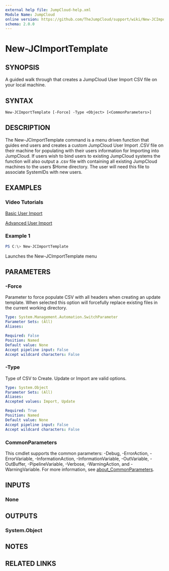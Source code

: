 ```yaml
---
external help file: JumpCloud-help.xml
Module Name: JumpCloud
online version: https://github.com/TheJumpCloud/support/wiki/New-JCImportTemplate
schema: 2.0.0
---
```


# New-JCImportTemplate

## SYNOPSIS

A guided walk through that creates a JumpCloud User Import CSV file on your local machine.

## SYNTAX

```
New-JCImportTemplate [-Force] -Type <Object> [<CommonParameters>]
```

## DESCRIPTION

The New-JCImportTemplate command is a menu driven function that guides end users and creates a custom JumpCloud User Import .CSV file on their machine for populating with their users information for Importing into JumpCloud.
If users wish to bind users to existing JumpCloud systems the function will also output a .csv file with containing all existing JumpCloud machines to the users $Home directory. The user will need this file to associate SystemIDs with new users.

## EXAMPLES

### Video Tutorials

[Basic User Import](https://youtu.be/WSE5_uGYcIc)

[Advanced User Import](https://youtu.be/L2hP-XtUJH8)

### Example 1

```powershell
PS C:\> New-JCImportTemplate
```

Launches the New-JCImportTemplate menu

## PARAMETERS

### -Force

Parameter to force populate CSV with all headers when creating an update template. When selected this option will forcefully replace existing files in the current working directory.

```yaml
Type: System.Management.Automation.SwitchParameter
Parameter Sets: (All)
Aliases:

Required: False
Position: Named
Default value: None
Accept pipeline input: False
Accept wildcard characters: False
```

### -Type

Type of CSV to Create. Update or Import are valid options.

```yaml
Type: System.Object
Parameter Sets: (All)
Aliases:
Accepted values: Import, Update

Required: True
Position: Named
Default value: None
Accept pipeline input: False
Accept wildcard characters: False
```

### CommonParameters
This cmdlet supports the common parameters: -Debug, -ErrorAction, -ErrorVariable, -InformationAction, -InformationVariable, -OutVariable, -OutBuffer, -PipelineVariable, -Verbose, -WarningAction, and -WarningVariable. For more information, see [about_CommonParameters](http://go.microsoft.com/fwlink/?LinkID=113216).

## INPUTS

### None
## OUTPUTS

### System.Object
## NOTES

## RELATED LINKS
